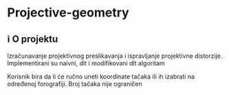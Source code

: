 # Projective-geometry

## :information_source: O projektu
Izračunavanje projektivnog preslikavanja i ispravljanje projektivne distorzije.
Implementirani su naivni, dlt i modifikovani dlt algoritam

Korisnik bira da li će ručno uneti koordinate tačaka ili ih izabrati na određenoj forografiji. Broj tačaka nije ograničen
